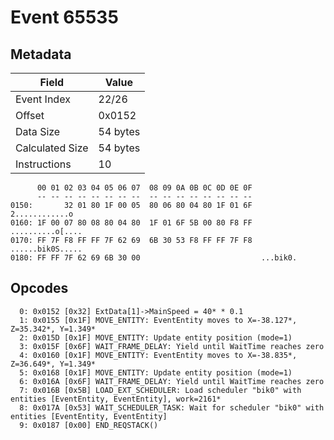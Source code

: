 # Event 65535

## Metadata

| Field           | Value    |
|-----------------|----------|
| Event Index     | 22/26    |
| Offset          | 0x0152   |
| Data Size       | 54 bytes |
| Calculated Size | 54 bytes |
| Instructions    | 10       |

```
      00 01 02 03 04 05 06 07  08 09 0A 0B 0C 0D 0E 0F
      -- -- -- -- -- -- -- --  -- -- -- -- -- -- -- --
0150:       32 01 80 1F 00 05  80 06 80 04 80 1F 01 6F    2............o
0160: 1F 00 07 80 08 80 04 80  1F 01 6F 5B 00 80 F8 FF  ..........o[....
0170: FF 7F F8 FF FF 7F 62 69  6B 30 53 F8 FF FF 7F F8  ......bik0S.....
0180: FF FF 7F 62 69 6B 30 00                           ...bik0.        
```

## Opcodes

```
  0: 0x0152 [0x32] ExtData[1]->MainSpeed = 40* * 0.1
  1: 0x0155 [0x1F] MOVE_ENTITY: EventEntity moves to X=-38.127*, Z=35.342*, Y=1.349*
  2: 0x015D [0x1F] MOVE_ENTITY: Update entity position (mode=1)
  3: 0x015F [0x6F] WAIT_FRAME_DELAY: Yield until WaitTime reaches zero
  4: 0x0160 [0x1F] MOVE_ENTITY: EventEntity moves to X=-38.835*, Z=36.649*, Y=1.349*
  5: 0x0168 [0x1F] MOVE_ENTITY: Update entity position (mode=1)
  6: 0x016A [0x6F] WAIT_FRAME_DELAY: Yield until WaitTime reaches zero
  7: 0x016B [0x5B] LOAD_EXT_SCHEDULER: Load scheduler "bik0" with entities [EventEntity, EventEntity], work=2161*
  8: 0x017A [0x53] WAIT_SCHEDULER_TASK: Wait for scheduler "bik0" with entities [EventEntity, EventEntity]
  9: 0x0187 [0x00] END_REQSTACK()
```
